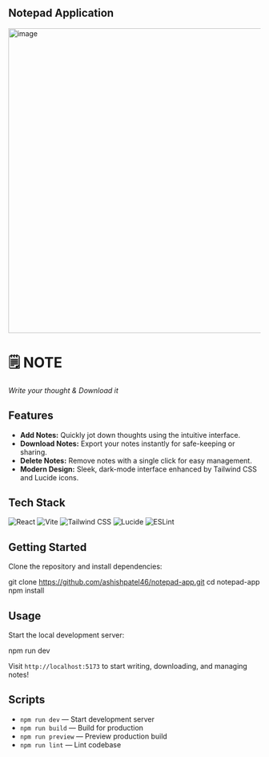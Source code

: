 ## Notepad Application
<img width="1298" height="608" alt="image" src="https://github.com/user-attachments/assets/4275eb7b-ba95-4b73-9937-44b450334bb9" />


# 🗒️ NOTE

_Write your thought & Download it_

## Features

- **Add Notes:** Quickly jot down thoughts using the intuitive interface.
- **Download Notes:** Export your notes instantly for safe-keeping or sharing.
- **Delete Notes:** Remove notes with a single click for easy management.
- **Modern Design:** Sleek, dark-mode interface enhanced by Tailwind CSS and Lucide icons.

## Tech Stack

![React](https://img.shields.io/badge/-React-61DAFB?logo=react&logoColor=white)
![Vite](https://img.shields.io/badge/-Vite-646CFF?logo=vite&logoColor=white)
![Tailwind CSS](https://img.shields.io/badge/-Tailwind%20CSS-38B2AC?logo=tailwindcss&logoColor=white)
![Lucide](https://img.shields.io/badge/-Lucide-7C3AED?logo=lucide&logoColor=white)
![ESLint](https://img.shields.io/badge/-ESLint-4B32C3?logo=eslint&logoColor=white)

## Getting Started

Clone the repository and install dependencies:

git clone https://github.com/ashishpatel46/notepad-app.git
cd notepad-app
npm install


## Usage

Start the local development server:

npm run dev


Visit `http://localhost:5173` to start writing, downloading, and managing notes!

## Scripts

- `npm run dev` — Start development server
- `npm run build` — Build for production
- `npm run preview` — Preview production build
- `npm run lint` — Lint codebase




